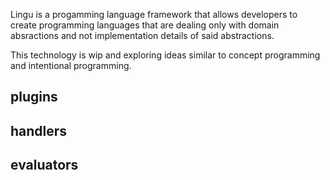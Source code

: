 Lingu is a progamming language framework that allows developers to create programming languages
that are dealing only with domain absractions and not implementation details of said
abstractions.

This technology is wip and exploring ideas similar to concept programming
and intentional programming.

## plugins

## handlers

## evaluators
